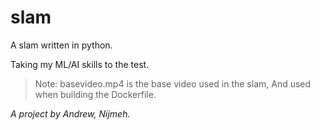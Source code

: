 # slam


A slam written in python.

Taking my ML/AI skills to the test.

> Note: basevideo.mp4 is the base video used in the slam, And used when building the Dockerfile.

*A project by Andrew, Nijmeh.*
